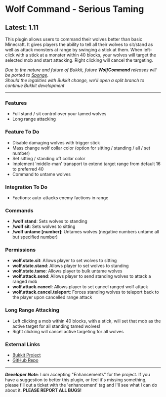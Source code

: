 # Wolf Command - Serious Taming #
## Latest: 1.11 ##

This plugin allows users to command their wolves better than basic Minecraft. It gives players the ability to tell all their wolves to sit/stand as well as attack monsters at range by swinging a stick at them. 
When left-click with a stick at a monster within 40 blocks, your wolves will target the selected mob and start attacking. Right clicking will cancel the targeting.   

*Due to the nature and future of Bukkit, future __WolfCommand__ releases will be ported to [Sponge](https://spongepowered.org/)*.  
*Should the legalities with Bukkit change, we'll open a split branch to continue Bukkit development*

-----  

### Features ###
- Full stand / sit control over your tamed wolves
- Long range attacking

### Feature To Do ###
- Disable damaging wolves with trigger stick
- Mass change wolf collar color (option for sitting / standing / all / set number)
- Set sitting / standing off collar color
- Implement 'middle-man' transport to extend target range from default 16 to preferred 40
- Command to untame wolves

### Integration To Do ###
- Factions: auto-attacks enemy factions in range

### Commands ###
- **/wolf stand**: Sets wolves to standing
- **/wolf sit**: Sets wolves to sitting
- **/wolf untame [number]**: Untames wolves (negative numbers untame all but specified number)

### Permissions ###
- **wolf.state.sit**: Allows player to set wolves to sitting
- **wolf.state.stand**: Allows player to set wolves to standing
- **wolf.state.tame**: Allows player to bulk untame wolves
- **wolf.attack.send**: Allows player to send standing wolves to attack a ranged mob
- **wolf.attack.cancel**: Allows player to set cancel ranged wolf attack
- **wolf.attack.cancel.teleport**: Forces standing wolves to teleport back to the player upon cancelled range attack

### Long Range Attacking ###
- Left clicking a mob within 40 blocks, with a stick, will set that mob as the active target for all standing tamed wolves!
- Right clicking will cancel active targeting for all wolves

### External Links ###
- [Bukkit Project](http://dev.bukkit.org/bukkit-plugins/wolfcommand/ 'Bukkit Project Page')
- [GitHub Repo](https://github.com/puppyize/WolfCommand 'GitHub Repository')

-----

_**Developer Note**_: I _am_ accepting "Enhancements" for the project. If you have a suggestion to better this plugin, or feel it's missing something, please fill out a ticket with the 'enhancement' tag and I'll see what I can do about it. **PLEASE REPORT ALL BUGS!**